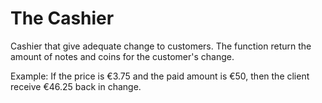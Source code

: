 # The Cashier

Cashier that give adequate change to customers. The function return the amount of notes and coins for the customer's change.

Example: If the price is €3.75 and the paid amount is €50, then the client receive €46.25 back in change.

